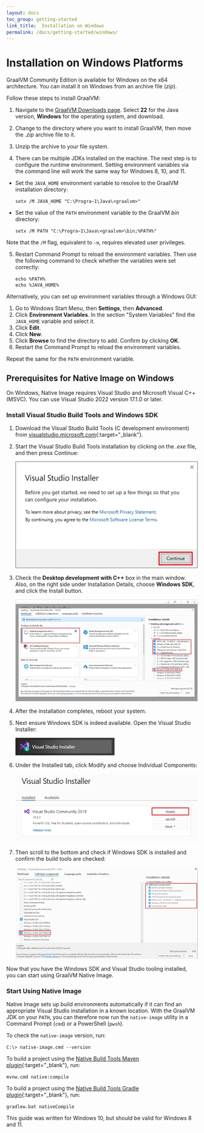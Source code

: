 ```yaml
---
layout: docs
toc_group: getting-started
link_title:  Installation on Windows
permalink: /docs/getting-started/windows/
---
```


# Installation on Windows Platforms

GraalVM Community Edition is available for Windows on the x64 architecture. 
You can install it on Windows from an archive file (_zip_).

Follow these steps to install GraalVM:

1. Navigate to the [GraalVM Downloads page](https://www.graalvm.org/downloads/). Select **22** for the Java version, **Windows** for the operating system, and download.

2. Change to the directory where you want to install GraalVM, then move the _.zip_ archive file to it.

3. Unzip the archive to your file system.

4. There can be multiple JDKs installed on the machine. The next step is to configure the runtime environment. Setting environment variables via the command line will work the same way for Windows 8, 10, and 11.
  - Set the `JAVA_HOME` environment variable to resolve to the GraalVM installation directory:
    ```shell
    setx /M JAVA_HOME "C:\Progra~1\Java\<graalvm>"
    ```
  - Set the value of the `PATH` environment variable to the GraalVM _bin_ directory:
    ```shell
    setx /M PATH "C:\Progra~1\Java\<graalvm>\bin;%PATH%"
    ```
  Note that the `/M` flag, equivalent to `-m`, requires elevated user privileges.

5. Restart Command Prompt to reload the environment variables. Then use the following command to check whether the variables were set correctly:
    ```shell
    echo %PATH%
    echo %JAVA_HOME%
    ```

Alternatively, you can set up environment variables through a Windows GUI:

1. Go to Windows Start Menu, then **Settings**, then **Advanced**.
2. Click **Environment Variables**. In the section "System Variables" find the `JAVA_HOME` variable and select it.
3. Click **Edit**.
4. Click **New**.
5. Click **Browse** to find the directory to add. Confirm by clicking **OK**.
6. Restart the Command Prompt to reload the environment variables.

Repeat the same for the `PATH` environment variable.

## Prerequisites for Native Image on Windows

On Windows, Native Image requires Visual Studio and Microsoft Visual C++(MSVC). 
You can use Visual Studio 2022 version 17.1.0 or later.

### Install Visual Studio Build Tools and Windows SDK

1. Download the Visual Studio Build Tools (C development environment) from [visualstudio.microsoft.com](https://visualstudio.microsoft.com/thank-you-downloading-visual-studio/?sku=BuildTools&rel=16){:target="_blank"}.

2. Start the Visual Studio Build Tools installation by clicking on the _.exe_ file, and then press Continue:

    ![Install Visual Studio Build Tools](../img/visual_studio_installer.png)

3. Check the **Desktop development with C++** box in the main window. Also, on the right side under Installation Details, choose **Windows SDK**, and click the Install button.

    ![Select Desktop development with C++](../img/desktop_development_with_C.png)

4. After the installation completes, reboot your system.

5. Next ensure Windows SDK is indeed available. Open the Visual Studio Installer:

    ![Open the Visual Studio Installer](../img/open_vs_installer.png)

6. Under the Installed tab, click Modify and choose Individual Components:

    ![Visual Studio Installed Components](../img/visual-studio-installed-components.png)

7. Then scroll to the bottom and check if Windows SDK is installed and confirm the build tools are checked:
  
    ![Windows SDK Installed](../img/windows-10-installed.png)

Now that you have the Windows SDK and Visual Studio tooling installed, you can start using GraalVM Native Image.

### Start Using Native Image

Native Image sets up build environments automatically if it can find an appropriate Visual Studio installation in a known location.
With the GraalVM JDK on your `PATH`, you can therefore now run the `native-image` utility in a Command Prompt (`cmd`) or a PowerShell (`pwsh`).

To check the `native-image` version, run:
```shell
C:\> native-image.cmd --version
```

To build a project using the [Native Build Tools Maven plugin](https://graalvm.github.io/native-build-tools/latest/maven-plugin.html){:target="_blank"}, run:
```shell
mvnw.cmd native:compile
```

To build a project using the [Native Build Tools Gradle plugin](https://graalvm.github.io/native-build-tools/latest/gradle-plugin.html){:target="_blank"}, run:
```shell
gradlew.bat nativeCompile
```

This guide was written for Windows 10, but should be valid for Windows 8 and 11.